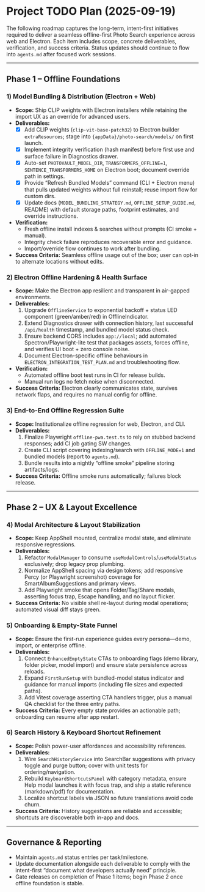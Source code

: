 # Project TODO Plan (2025-09-19)

The following roadmap captures the long-term, intent-first initiatives required to deliver a seamless offline-first Photo Search experience across web and Electron. Each item includes scope, concrete deliverables, verification, and success criteria. Status updates should continue to flow into `agents.md` after focused work sessions.

---

## Phase 1 – Offline Foundations

### 1) Model Bundling & Distribution (Electron + Web)
- **Scope:** Ship CLIP weights with Electron installers while retaining the import UX as an override for advanced users.
- **Deliverables:**
  - [x] Add CLIP weights (`clip-vit-base-patch32`) to Electron builder `extraResources`; stage into `{appData}/photo-search/models/` on first launch.
  - [x] Implement integrity verification (hash manifest) before first use and surface failure in Diagnostics drawer.
  - [x] Auto-set `PHOTOVAULT_MODEL_DIR`, `TRANSFORMERS_OFFLINE=1`, `SENTENCE_TRANSFORMERS_HOME` on Electron boot; document override path in settings.
  - [x] Provide “Refresh Bundled Models” command (CLI + Electron menu) that pulls updated weights without full reinstall; reuse import flow for custom dirs.
  - [x] Update docs (`MODEL_BUNDLING_STRATEGY.md`, `OFFLINE_SETUP_GUIDE.md`, README) with default storage paths, footprint estimates, and override instructions.
- **Verification:**
  - Fresh offline install indexes & searches without prompts (CI smoke + manual).
  - Integrity check failure reproduces recoverable error and guidance.
  - Import/override flow continues to work after bundling.
- **Success Criteria:** Seamless offline usage out of the box; user can opt-in to alternate locations without edits.

### 2) Electron Offline Hardening & Health Surface
- **Scope:** Make the Electron app resilient and transparent in air-gapped environments.
- **Deliverables:**
  1. Upgrade `OfflineService` to exponential backoff + status LED component (green/amber/red) in OfflineIndicator.
  2. Extend Diagnostics drawer with connection history, last successful `/api/health` timestamp, and bundled model status check.
  3. Ensure backend CORS includes `app://local`; add automated Spectron/Playwright-lite test that packages assets, forces offline, and verifies UI boot + zero console noise.
  4. Document Electron-specific offline behaviours in `ELECTRON_INTEGRATION_TEST_PLAN.md` and troubleshooting flow.
- **Verification:**
  - Automated offline boot test runs in CI for release builds.
  - Manual run logs no fetch noise when disconnected.
- **Success Criteria:** Electron clearly communicates state, survives network flaps, and requires no manual config for offline.

### 3) End-to-End Offline Regression Suite
- **Scope:** Institutionalize offline regression for web, Electron, and CLI.
- **Deliverables:**
  1. Finalize Playwright `offline-pwa.test.ts` to rely on stubbed backend responses; add CI job gating SW changes.
  2. Create CLI script covering indexing/search with `OFFLINE_MODE=1` and bundled models (report to `agents.md`).
  3. Bundle results into a nightly “offline smoke” pipeline storing artifacts/logs.
- **Success Criteria:** Offline smoke runs automatically; failures block release.

---

## Phase 2 – UX & Layout Excellence

### 4) Modal Architecture & Layout Stabilization
- **Scope:** Keep AppShell mounted, centralize modal state, and eliminate responsive regressions.
- **Deliverables:**
  1. Refactor `ModalManager` to consume `useModalControls`/`useModalStatus` exclusively; drop legacy prop plumbing.
  2. Normalize AppShell spacing via design tokens; add responsive Percy (or Playwright screenshot) coverage for SmartAlbumSuggestions and primary views.
  3. Add Playwright smoke that opens Folder/Tag/Share modals, asserting focus trap, Escape handling, and no layout flicker.
- **Success Criteria:** No visible shell re-layout during modal operations; automated visual diff stays green.

### 5) Onboarding & Empty-State Funnel
- **Scope:** Ensure the first-run experience guides every persona—demo, import, or enterprise offline.
- **Deliverables:**
  1. Connect `EnhancedEmptyState` CTAs to onboarding flags (demo library, folder picker, model import) and ensure state persistence across reloads.
  2. Expand `FirstRunSetup` with bundled-model status indicator and guidance for manual imports (including file sizes and expected paths).
  3. Add Vitest coverage asserting CTA handlers trigger, plus a manual QA checklist for the three entry paths.
- **Success Criteria:** Every empty state provides an actionable path; onboarding can resume after app restart.

### 6) Search History & Keyboard Shortcut Refinement
- **Scope:** Polish power-user affordances and accessibility references.
- **Deliverables:**
  1. Wire `SearchHistoryService` into SearchBar suggestions with privacy toggle and purge button; cover with unit tests for ordering/navigation.
  2. Rebuild `KeyboardShortcutsPanel` with category metadata, ensure Help modal launches it with focus trap, and ship a static reference (markdown/pdf) for documentation.
  3. Localize shortcut labels via JSON so future translations avoid code churn.
- **Success Criteria:** History suggestions are reliable and accessible; shortcuts are discoverable both in-app and docs.

---

## Governance & Reporting
- Maintain `agents.md` status entries per task/milestone.
- Update documentation alongside each deliverable to comply with the intent-first “document what developers actually need” principle.
- Gate releases on completion of Phase 1 items; begin Phase 2 once offline foundation is stable.
